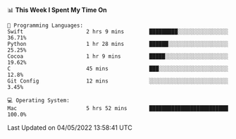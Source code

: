 
<!--START_SECTION:waka-->
📊 **This Week I Spent My Time On** 

```text
💬 Programming Languages: 
Swift                    2 hrs 9 mins        █████████░░░░░░░░░░░░░░░░   36.71% 
Python                   1 hr 28 mins        ██████░░░░░░░░░░░░░░░░░░░   25.25% 
Cocoa                    1 hr 9 mins         █████░░░░░░░░░░░░░░░░░░░░   19.62% 
C                        45 mins             ███░░░░░░░░░░░░░░░░░░░░░░   12.8% 
Git Config               12 mins             ░░░░░░░░░░░░░░░░░░░░░░░░░   3.45%

💻 Operating System: 
Mac                      5 hrs 52 mins       █████████████████████████   100.0%

```


 Last Updated on 04/05/2022 13:58:41 UTC
<!--END_SECTION:waka-->
